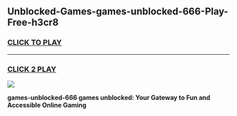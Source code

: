 
## Unblocked-Games-games-unblocked-666-Play-Free-h3cr8
<h3>
<a href="https://premium76.site?title=games-unblocked-666&ref=18A1">CLICK TO PLAY</a></h3>
<hr>

<h3>
<a href="https://premium76.site?title=games-unblocked-666&ref=18A1">CLICK 2 PLAY</a>
  
</h3>

<a href="https://premium76.site?title=games-unblocked-666&ref=18A1"><img src="https://clearcache.store/games.png"></a>


**games-unblocked-666 games unblocked: Your Gateway to Fun and Accessible Online Gaming**
